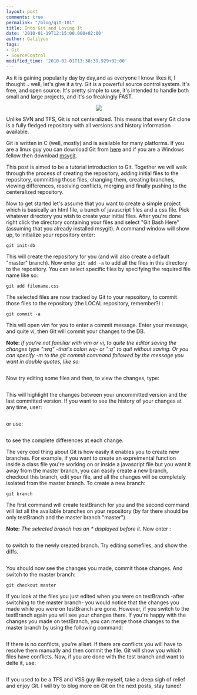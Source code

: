 ```yaml
---
layout: post
comments: true
permalink: "/blog/git-101"
title: Into Git and Loving It
date: '2010-01-19T12:15:00.000+02:00'
author: Galilyou
tags:
- Git
- SourceControl
modified_time: '2010-02-01T13:30:39.929+02:00'
---
```


As it is gaining popularity day by day,and as everyone I know likes it, I thought .. well, let's give it a try.
Git is a powerful source control system. It's free, and open source. It's pretty simple to use, it's intended to handle both small and large projects, and it's so freakingly FAST.

<div class="separator" style="clear: both; text-align: center;"><a href="http://2.bp.blogspot.com/_CvP3b8RZYyc/S1WFeceVIxI/AAAAAAAAAEk/1V3HDGbOHBg/s1600-h/chp_rocket.jpg" imageanchor="1" style="margin-left: 1em; margin-right: 1em;"><img border="0" src="http://2.bp.blogspot.com/_CvP3b8RZYyc/S1WFeceVIxI/AAAAAAAAAEk/1V3HDGbOHBg/s320/chp_rocket.jpg" /></a></div>

Unlike SVN and TFS, Git is not centeralized. This means that every Git clone is a fully fledged repository with all versions and history information available.

Git is written in C (well, mostly) and is available for many platforms. If you are a linux guy you can download Git from <a href="http://git-scm.com/">here</a> and if you are a Windows fellow then download <a href="http://code.google.com/p/msysgit/">msygit</a>.

This post is aimed to be a tutorial introduction to Git. Together we will walk through the process of creating the repository, adding initial files to the repository, committing those files, changing them, creating branches, viewing differences, resolving conflicts, merging and finally pushing to the centeralized repository.

Now to get started let's assume that you want to create a simple project which is basically an html file, a bunch of javascript files and a css file. Pick whatever directory you wish to create your initial files. After you're done right click the directory containing your files and select "Git Bash Here" (assuming that you already installed msygit). A command window will show up, to initialize your repository enter:

 ```git init-db```

This will create the repository for you (and will also create a default "master" branch). Now enter
 ```git add -a``` to add all the files in this directory to the repository. You can select specific files by specifying the required file name like so:


```git add filename.css```

The selected files are now tracked by Git to your repsoitory, to commit those files to the repository (the LOCAL repository, remember?) :

 ```
git commit -a
 ```
This will open vim for you to enter a commit message. Enter your message, and quite vi, then Git will commit your changes to the DB.

<b>Note: </b>
<i>If you're not familiar with vim or vi, to quite the editor saving the changes type ":wq" -that's colon wq- or ":q" to quit without saving. Or you can specify -m to the git commit command followed by the message you want in double quotes, like so: </i>
 ```git commit -a -m "my initial commit"
 ```

Now try editing some files and then, to view the changes, type:
 ```git diff
 ```
This will highlight the changes between your uncommitted version and the last committed version. If you want to see the history of your changes at any time, user:
 ```git whatchanged
 ```
or use:
 ```git whatchanged -p
 ```
to see the complete differences at each change.

The very cool thing about Git is how easily it enables you to create new branches. For example, if you want to create an expreimental function inside a class file you're working on or inside a javascript file but you want it away from the master branch, you can easily create a new branch, checkout this branch, edit your file, and all the changes will be completely isolated from the master branch. To create a new branch:
 ```git branch testBranch
git branch
 ```
The first command will create testBranch for you and the second command will list all the available branches on your repository (by far there should be only testBranch and the master branch "master").

<b>Note:</b> <i>The selected branch has an * displayed before it. </i>
<i>
</i>
Now enter :
 ```git  checkout testBranch
 ```
to switch to the newly created branch. Try editing somefiles, and show the diffs.
 ```git diff
 ```
You should now see the changes you made, commit those changes. And switch to the master branch:
 ```git commit -a
git checkout master
 ```
If you look at the files you just edited when you were on testBranch -after switching to the master branch- you would notice that the changes you made while you were on testBranch are gone. However, if you switch to the testBranch again you will see your changes there. If you're happy with the changes you made on testBranch, you can merge those changes to the master branch by using the following command:
 ```git merge testBranch
 ```
If there is no confilcts, you're allset. If there are conflicts you will have to resolve them manually and then commit the file. Git will show you which files have conflicts.
Now, if you are done with the test branch and want to delte it, use:
 ```git branch -d testBranch
 ```

If you used to be a TFS and VSS guy like myself, take a deep sigh of relief and enjoy Git.
I will try to blog more on Git on the next posts, stay tuned!